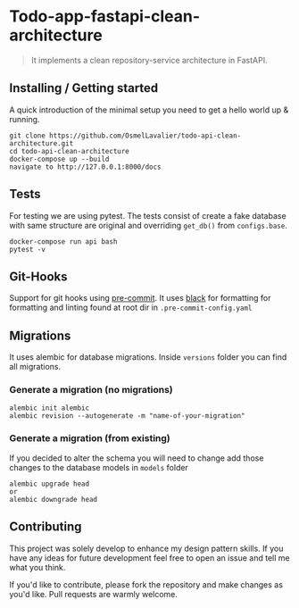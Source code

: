 # Todo-app-fastapi-clean-architecture

> It implements a clean repository-service architecture in FastAPI.

## Installing / Getting started

A quick introduction of the minimal setup you need to get a hello world up &
running.

```shell
git clone https://github.com/OsmelLavalier/todo-api-clean-architecture.git
cd todo-api-clean-architecture
docker-compose up --build
navigate to http://127.0.0.1:8000/docs
```

## Tests

For testing we are using pytest. The tests consist of create a fake database with same structure are original and overriding `get_db()` from `configs.base`.

```shell
docker-compose run api bash
pytest -v
```

## Git-Hooks

Support for git hooks using [pre-commit](https://pre-commit.com/). It uses [black](https://github.com/psf/black) for formatting for formatting and linting found at root dir in `.pre-commit-config.yaml`

## Migrations

It uses alembic for database migrations. Inside `versions` folder you can find all migrations.

### Generate a migration (no migrations)

```shell
alembic init alembic
alembic revision --autogenerate -m "name-of-your-migration"
```

### Generate a migration (from existing)

If you decided to alter the schema you will need to change add those changes to the database models in `models` folder

```
alembic upgrade head
or
alembic downgrade head
```

## Contributing

This project was solely develop to enhance my design pattern skills. If you have any ideas for future development feel free to open an issue and tell me what you think.

If you'd like to contribute, please fork the repository and make changes as
you'd like. Pull requests are warmly welcome.

